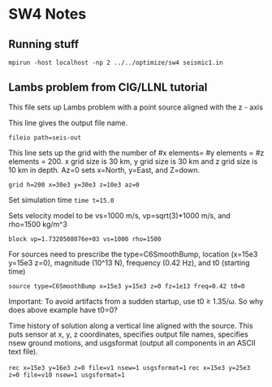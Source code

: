 # SW4 Notes

## Running stuff
`mpirun -host localhost -np 2 ../../optimize/sw4 seismic1.in`

## Lambs problem from CIG/LLNL tutorial
This file sets up Lambs problem with a point source aligned with the z - axis  

This line gives the output file name. 

`fileio path=seis-out`

This line sets up the grid with the number of #x elements= #y elements = #z elements = 200.  x grid size is 30 km, y grid size is 30 km and z grid size is 10 km in depth.  Az=0 sets x=North, y=East, and Z=down.

`grid h=200 x=30e3 y=30e3 z=10e3 az=0`

Set simulation time
`time t=15.0`

Sets velocity model to be vs=1000 m/s, vp=sqrt(3)*1000 m/s, and rho=1500 kg/m^3

`block vp=1.7320508076e+03 vs=1000 rho=1500`

For sources need to prescribe the type=C6SmoothBump, location (x=15e3 y=15e3 z=0), magnitude (10^13 N), frequency (0.42 Hz), and t0 (starting time)

`source type=C6SmoothBump x=15e3 y=15e3 z=0 fz=1e13 freq=0.42 t0=0`

Important: To avoid artifacts from a sudden startup, use t0 ≥ 1.35/ω.  So why does above example have t0=0?

Time history of solution along a vertical line aligned with the source.  This puts sensor at x, y, z coordinates, specifies output file names, specifies nsew ground motions, and usgsformat (output all components in an ASCII text file).

`rec x=15e3 y=16e3 z=0 file=v1 nsew=1 usgsformat=1`
`rec x=15e3 y=25e3 z=0 file=v10 nsew=1 usgsformat=1`